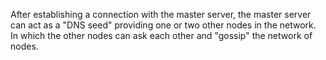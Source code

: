 After establishing a connection with the master server, the master server can act as a "DNS seed" providing one or two other nodes in the network. In which the other nodes can ask each other and "gossip" the network of nodes.